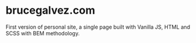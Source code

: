 # brucegalvez.com
First version of personal site, a single page built with Vanilla JS, HTML and SCSS with BEM methodology.
